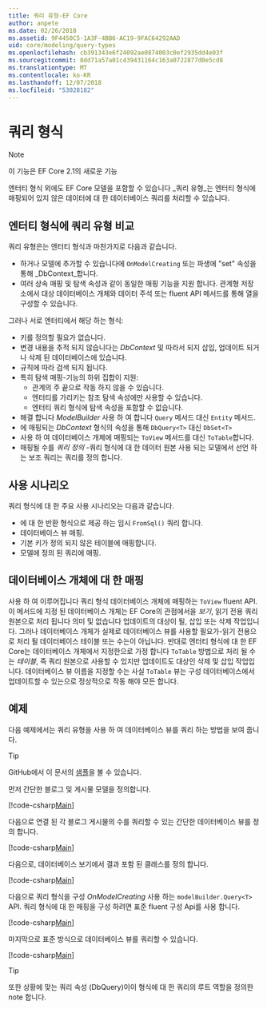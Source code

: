 ```yaml
---
title: 쿼리 유형-EF Core
author: anpete
ms.date: 02/26/2018
ms.assetid: 9F4450C5-1A3F-4BB6-AC19-9FAC64292AAD
uid: core/modeling/query-types
ms.openlocfilehash: cb391343e6f24092ae0874003c0ef2935dd4e03f
ms.sourcegitcommit: 8dd71a57a01c439431164c163a0722877d0e5cd8
ms.translationtype: MT
ms.contentlocale: ko-KR
ms.lasthandoff: 12/07/2018
ms.locfileid: "53028182"
---
```

# <a name="query-types"></a>쿼리 형식
> [!NOTE]
> 이 기능은 EF Core 2.1의 새로운 기능

엔터티 형식 외에도 EF Core 모델을 포함할 수 있습니다 _쿼리 유형_는 엔터티 형식에 매핑되어 있지 않은 데이터에 대 한 데이터베이스 쿼리를 처리할 수 있습니다.

## <a name="compare-query-types-to-entity-types"></a>엔터티 형식에 쿼리 유형 비교

쿼리 유형은는 엔터티 형식과 마찬가지로 다음과 같습니다.

- 하거나 모델에 추가할 수 있습니다에 `OnModelCreating` 또는 파생에 "set" 속성을 통해 _DbContext_합니다.
- 여러 상속 매핑 및 탐색 속성과 같이 동일한 매핑 기능을 지원 합니다. 관계형 저장소에서 대상 데이터베이스 개체와 데이터 주석 또는 fluent API 메서드를 통해 열을 구성할 수 있습니다.

그러나 서로 엔터티에서 해당 하는 형식:

- 키를 정의할 필요가 없습니다.
- 변경 내용을 추적 되지 않습니다는 _DbContext_ 및 따라서 되지 삽입, 업데이트 되거나 삭제 된 데이터베이스에 있습니다.
- 규칙에 따라 검색 되지 됩니다.
- 특히 탐색 매핑-기능의 하위 집합이 지원:
  - 관계의 주 끝으로 작동 하지 않을 수 있습니다.
  - 엔터티를 가리키는 참조 탐색 속성에만 사용할 수 있습니다.
  - 엔터티 쿼리 형식에 탐색 속성을 포함할 수 없습니다.
- 해결 합니다 _ModelBuilder_ 사용 하 여 합니다 `Query` 메서드 대신 `Entity` 메서드.
- 에 매핑되는 _DbContext_ 형식의 속성을 통해 `DbQuery<T>` 대신 `DbSet<T>`
- 사용 하 여 데이터베이스 개체에 매핑되는 `ToView` 메서드를 대신 `ToTable`합니다.
- 매핑될 수를 _쿼리 정의_ -쿼리 형식에 대 한 데이터 원본 사용 되는 모델에서 선언 하는 보조 쿼리는 쿼리를 정의 합니다.

## <a name="usage-scenarios"></a>사용 시나리오

쿼리 형식에 대 한 주요 사용 시나리오는 다음과 같습니다.

- 에 대 한 반환 형식으로 제공 하는 임시 `FromSql()` 쿼리 합니다.
- 데이터베이스 뷰 매핑.
- 기본 키가 정의 되지 않은 테이블에 매핑합니다.
- 모델에 정의 된 쿼리에 매핑.

## <a name="mapping-to-database-objects"></a>데이터베이스 개체에 대 한 매핑

사용 하 여 이루어집니다 쿼리 형식 데이터베이스 개체에 매핑하는 `ToView` fluent API. 이 메서드에 지정 된 데이터베이스 개체는 EF Core의 관점에서을 _보기_, 읽기 전용 쿼리 원본으로 처리 됩니다 의미 및 없습니다 업데이트의 대상이 될, 삽입 또는 삭제 작업입니다. 그러나 데이터베이스 개체가 실제로 데이터베이스 뷰를 사용할 필요가-읽기 전용으로 처리 될 데이터베이스 테이블 또는 수는이 아닙니다. 반대로 엔터티 형식에 대 한 EF Core는 데이터베이스 개체에서 지정한으로 가정 합니다 `ToTable` 방법으로 처리 될 수는 _테이블_, 즉 쿼리 원본으로 사용할 수 있지만 업데이트도 대상인 삭제 및 삽입 작업입니다. 데이터베이스 뷰 이름을 지정할 수는 사실 `ToTable` 뷰는 구성 데이터베이스에서 업데이트할 수 있는으로 정상적으로 작동 해야 모든 합니다.

## <a name="example"></a>예제

다음 예제에서는 쿼리 유형을 사용 하 여 데이터베이스 뷰를 쿼리 하는 방법을 보여 줍니다.

> [!TIP]
> GitHub에서 이 문서의 [샘플](https://github.com/aspnet/EntityFramework.Docs/tree/master/samples/core/QueryTypes)을 볼 수 있습니다.

먼저 간단한 블로그 및 게시물 모델을 정의합니다.

[!code-csharp[Main](../../../samples/core/QueryTypes/Program.cs#Entities)]

다음으로 연결 된 각 블로그 게시물의 수를 쿼리할 수 있는 간단한 데이터베이스 뷰를 정의 합니다.

[!code-csharp[Main](../../../samples/core/QueryTypes/Program.cs#View)]

다음으로, 데이터베이스 보기에서 결과 포함 된 클래스를 정의 합니다.

[!code-csharp[Main](../../../samples/core/QueryTypes/Program.cs#QueryType)]

다음으로 쿼리 형식을 구성 _OnModelCreating_ 사용 하는 `modelBuilder.Query<T>` API.
쿼리 형식에 대 한 매핑을 구성 하려면 표준 fluent 구성 Api를 사용 합니다.

[!code-csharp[Main](../../../samples/core/QueryTypes/Program.cs#Configuration)]

마지막으로 표준 방식으로 데이터베이스 뷰를 쿼리할 수 있습니다.

[!code-csharp[Main](../../../samples/core/QueryTypes/Program.cs#Query)]

> [!TIP]
> 또한 상황에 맞는 쿼리 속성 (DbQuery)이이 형식에 대 한 쿼리의 루트 역할을 정의한 note 합니다.
